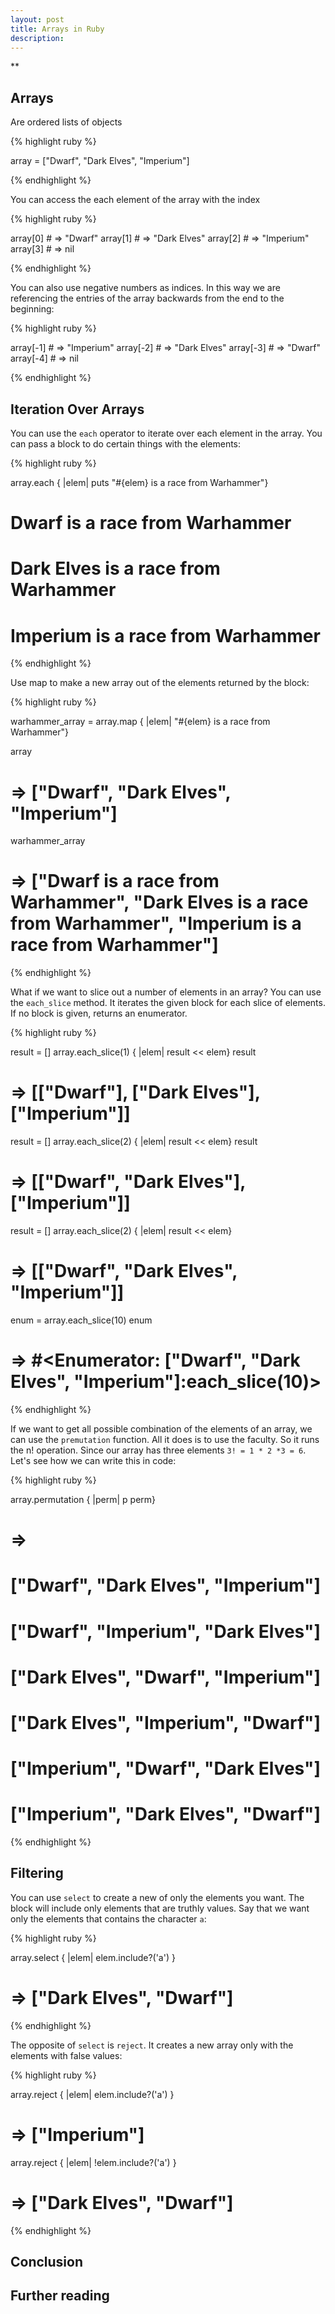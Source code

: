 ```yaml
---
layout: post
title: Arrays in Ruby
description:
---
```

**


## Arrays

Are ordered lists of objects


{% highlight ruby %}

array = ["Dwarf", "Dark Elves", "Imperium"]

{% endhighlight %}


You can access the each element of the array with the index


{% highlight ruby %}

array[0] # => "Dwarf"
array[1] # => "Dark Elves"
array[2] # => "Imperium"
array[3] # => nil

{% endhighlight %}


You can also use negative numbers as indices. In this way we are referencing the entries of the array backwards from the
end to the beginning:


{% highlight ruby %}

array[-1] # => "Imperium"
array[-2] # => "Dark Elves"
array[-3] # => "Dwarf"
array[-4] # => nil

{% endhighlight %}


## Iteration Over Arrays

You can use the `each` operator to iterate over each element in the array. You can pass a block to do certain things
with the elements:


{% highlight ruby %}

array.each { |elem| puts "#{elem} is a race from Warhammer"}
 # Dwarf is a race from Warhammer
 # Dark Elves is a race from Warhammer
 # Imperium is a race from Warhammer

{% endhighlight %}


Use map to make a new array out of the elements returned by the block:


{% highlight ruby %}

warhammer_array = array.map { |elem| "#{elem} is a race from Warhammer"}

array
# => ["Dwarf", "Dark Elves", "Imperium"]

warhammer_array
# => ["Dwarf is a race from Warhammer", "Dark Elves is a race from Warhammer", "Imperium is a race from Warhammer"]

{% endhighlight %}


What if we want to slice out a number of elements in an array? You can use the `each_slice` method. It iterates the
given block for each slice of <n> elements. If no block is given, returns an enumerator.


{% highlight ruby %}

result = []
array.each_slice(1) { |elem| result << elem}
result
# => [["Dwarf"], ["Dark Elves"], ["Imperium"]]


result = []
array.each_slice(2) { |elem| result << elem}
result
# => [["Dwarf", "Dark Elves"], ["Imperium"]]


result = []
array.each_slice(2) { |elem| result << elem}
# => [["Dwarf", "Dark Elves", "Imperium"]]


enum = array.each_slice(10)
enum
# => #<Enumerator: ["Dwarf", "Dark Elves", "Imperium"]:each_slice(10)>

{% endhighlight %}


If we want to get all possible combination of the elements of an array, we can use the `premutation` function. All it
does is to use the faculty. So it runs the n! operation. Since our array has three elements `3! = 1 * 2 *3 = 6`. Let's
see how we can write this in code:


{% highlight ruby %}

array.permutation { |perm| p perm}
# =>
# ["Dwarf", "Dark Elves", "Imperium"]
# ["Dwarf", "Imperium", "Dark Elves"]
# ["Dark Elves", "Dwarf", "Imperium"]
# ["Dark Elves", "Imperium", "Dwarf"]
# ["Imperium", "Dwarf", "Dark Elves"]
# ["Imperium", "Dark Elves", "Dwarf"]

{% endhighlight %}


## Filtering

You can use `select` to create a new of only the elements you want. The block will include only elements that are
truthly values. Say that we want only the elements that contains the character `a`:


{% highlight ruby %}

array.select { |elem| elem.include?('a') }
# => ["Dark Elves", "Dwarf"]

{% endhighlight %}


The opposite of `select` is `reject`. It creates a new array only with the elements with false values:


{% highlight ruby %}

array.reject { |elem| elem.include?('a') }
# => ["Imperium"]

array.reject { |elem| !elem.include?('a') }
# => ["Dark Elves", "Dwarf"]

{% endhighlight %}


## Conclusion


## Further reading

